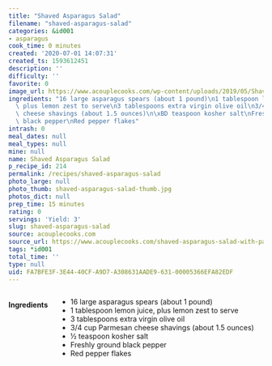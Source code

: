 ```yaml
---
title: "Shaved Asparagus Salad"
filename: "shaved-asparagus-salad"
categories: &id001
- asparagus
cook_time: 0 minutes
created: '2020-07-01 14:07:31'
created_ts: 1593612451
description: ''
difficulty: ''
favorite: 0
image_url: https://www.acouplecooks.com/wp-content/uploads/2019/05/Shaved-Asparagus-Salad-003-735x919.jpg
ingredients: "16 large asparagus spears (about 1 pound)\n1 tablespoon lemon juice,\
  \ plus lemon zest to serve\n3 tablespoons extra virgin olive oil\n3/4 cup Parmesan\
  \ cheese shavings (about 1.5 ounces)\n\xBD teaspoon kosher salt\nFreshly ground\
  \ black pepper\nRed pepper flakes"
intrash: 0
meal_dates: null
meal_types: null
mine: null
name: Shaved Asparagus Salad
p_recipe_id: 214
permalink: /recipes/shaved-asparagus-salad
photo_large: null
photo_thumb: shaved-asparagus-salad-thumb.jpg
photos_dict: null
prep_time: 15 minutes
rating: 0
servings: 'Yield: 3'
slug: shaved-asparagus-salad
source: acouplecooks.com
source_url: https://www.acouplecooks.com/shaved-asparagus-salad-with-parmesan/
tags: *id001
total_time: ''
type: null
uid: FA7BFE3F-3E44-40CF-A9D7-A308631AADE9-631-00005366EFA82EDF
---
```

<div class="large-8 medium-7 columns" id="writeup">	</div><!-- #writeup -->
</div><!-- #row-one -->
<div class="row" id="row-two">	<div class="medium-4 small-5 columns" id="ingredients"><h4>Ingredients</h4><div class="box box-ingredients content"><ul>
<li>16 large asparagus spears (about 1 pound)</li>
<li>1 tablespoon lemon juice, plus lemon zest to serve</li>
<li>3 tablespoons extra virgin olive oil</li>
<li>3/4 cup Parmesan cheese shavings (about 1.5 ounces)</li>
<li>½ teaspoon kosher salt</li>
<li>Freshly ground black pepper</li>
<li>Red pepper flakes</li>
</ul>
</div>	</div>	<div class="medium-6 small-7 columns" id="directions">	</div>